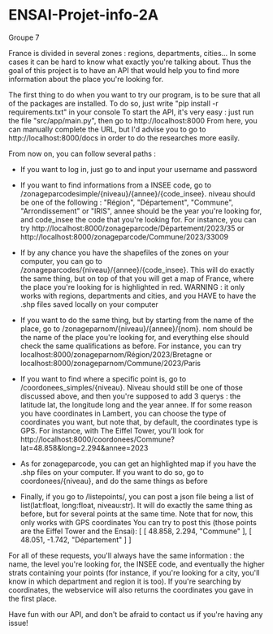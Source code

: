 # ENSAI-Projet-info-2A
Groupe 7

France is divided in several zones : regions, departments, cities... In some cases it can be hard to know what exactly you're talking about.
Thus the goal of this project is to have an API that would help you to find more information about the place you're looking for.

The first thing to do when you want to try our program, is to be sure that all of the packages are installed. To do so, just write "pip install -r requirements.txt" in your console
To start the API, it's very easy : just run the file "src/app/main.py", then go to http://localhost:8000
From here, you can manually complete the URL, but I'd advise you to go to http://localhost:8000/docs in order to do the researches more easily.

From now on, you can follow several paths :

- If you want to log in, just go to and input your username and password

- If you want to find informations from a INSEE code, go to /zonageparcodesimple/{niveau}/{annee}/{code_insee}. niveau should be one of the following :
 "Région", "Département", "Commune", "Arrondissement" or "IRIS", annee should be the year you're looking for, and code_insee the code that you're looking for.
 For instance, you can try http://localhost:8000/zonageparcode/Département/2023/35 or http://localhost:8000/zonageparcode/Commune/2023/33009

- If by any chance you have the shapefiles of the zones on your computer, you can go to /zonageparcodes/{niveau}/{annee}/{code_insee}. This will do exactly the same thing, but on top of that you will get a map of France, where the place you're looking for is highlighted in red. WARNING : it only works with regions, departments and cities, and you HAVE to have the
.shp files saved locally on your computer

- If you want to do the same thing, but by starting from the name of the place, go to /zonageparnom/{niveau}/{annee}/{nom}. nom should be the name of the place you're looking for,
and everything else should check the same qualifications as before.
For instance, you can try localhost:8000/zonageparnom/Région/2023/Bretagne or localhost:8000/zonageparnom/Commune/2023/Paris

- If you want to find where a specific point is, go to /coordonees_simples/{niveau}. Niveau should still be one of those discussed above, and then you're supposed to add 3 querys :
the latitude lat, the longitude long and the year annee. If for some reason you have coordinates in Lambert, you can choose the type of coordinates you want, but note that, by default, the coordinates type is GPS.
For instance, with The Eiffel Tower, you'll look for http://localhost:8000/coordonees/Commune?lat=48.858&long=2.294&annee=2023

- As for zonageparcode, you can get an highlighted map if you have the .shp files on your computer. If you want to do so, go to coordonees/{niveau}, and do the same things as before

- Finally, if you go to /listepoints/, you can post a json file being a list of list(lat:float, long:float, niveau:str). It will do exactly the same thing as before, but for several points at the same time. Note that for now, this only works with GPS coordinates
You can try to post this (those points are the Eiffel Tower and the Ensai):
[
    [
        48.858,
        2.294,
        "Commune"
    ],
    [
        48.051,
        -1.742,
        "Département"
    ]
]

For all of these requests, you'll always have the same information : the name, the level you're looking for, the INSEE code, and eventually the higher strats containing your points (for instance, if you're looking for a city, you'll know in which department and region it is too). If you're searching by coordinates, the webservice will also returns the coordinates you gave in the first place.

Have fun with our API, and don't be afraid to contact us if you're having any issue!
